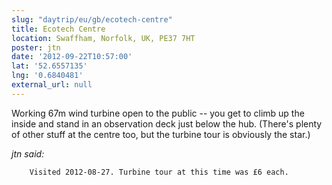 ```yaml
---
slug: "daytrip/eu/gb/ecotech-centre"
title: Ecotech Centre
location: Swaffham, Norfolk, UK, PE37 7HT
poster: jtn
date: '2012-09-22T10:57:00'
lat: '52.6557135'
lng: '0.6840481'
external_url: null
---
```


Working 67m wind turbine open to the public -- you get to climb up the inside and stand in an observation deck just below the hub. (There's plenty of other stuff at the centre too, but the turbine tour is obviously the star.)

<em>jtn said:</em>

        Visited 2012-08-27. Turbine tour at this time was £6 each.
